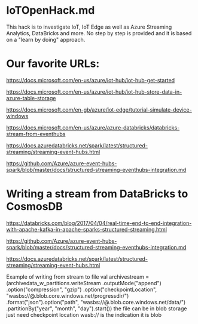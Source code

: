 

# IoTOpenHack.md

This hack is to investigate IoT, IoT Edge as well as Azure Streaming Analytics, DataBricks and more.
No step by step is provided and it is based on a "learn by doing" approach.

# Our favorite URLs:

https://docs.microsoft.com/en-us/azure/iot-hub/iot-hub-get-started
 
https://docs.microsoft.com/en-us/azure/iot-hub/iot-hub-store-data-in-azure-table-storage
 
https://docs.microsoft.com/en-gb/azure/iot-edge/tutorial-simulate-device-windows
 
https://docs.microsoft.com/en-us/azure/azure-databricks/databricks-stream-from-eventhubs
 
https://docs.azuredatabricks.net/spark/latest/structured-streaming/streaming-event-hubs.html
 
https://github.com/Azure/azure-event-hubs-spark/blob/master/docs/structured-streaming-eventhubs-integration.md 


# Writing a stream from DataBricks to CosmosDB

https://databricks.com/blog/2017/04/04/real-time-end-to-end-integration-with-apache-kafka-in-apache-sparks-structured-streaming.html 

https://github.com/Azure/azure-event-hubs-spark/blob/master/docs/structured-streaming-eventhubs-integration.md 

https://docs.azuredatabricks.net/spark/latest/structured-streaming/streaming-event-hubs.html 

Example of writing from stream to file
val archivestream = (archivedata_w_partitions.writeStream
.outputMode("append")
.option("compression", "gzip")
.option("checkpointLocation", "wasbs://<StorageContainer>@<StorageAccountName>.blob.core.windows.net/progressdir/")
.format("json").option("path", "wasbs://<StorageContainer>@<StorageAccountName>.blob.core.windows.net/data/")
.partitionBy("year", "month", "day").start()) 
the file can be in blob storage
just need checkpoint location
wasb:// is the indication it is blob
